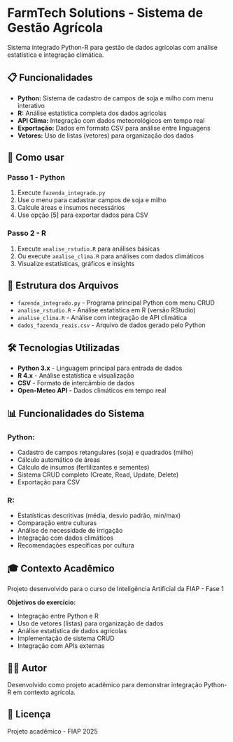 # FarmTech Solutions - Sistema de Gestão Agrícola

Sistema integrado Python-R para gestão de dados agrícolas com análise estatística e integração climática.

## 📋 Funcionalidades

- **Python:** Sistema de cadastro de campos de soja e milho com menu interativo
- **R:** Análise estatística completa dos dados agrícolas  
- **API Clima:** Integração com dados meteorológicos em tempo real
- **Exportação:** Dados em formato CSV para análise entre linguagens
- **Vetores:** Uso de listas (vetores) para organização dos dados

## 🚀 Como usar

### Passo 1 - Python
1. Execute `fazenda_integrado.py`
2. Use o menu para cadastrar campos de soja e milho
3. Calcule áreas e insumos necessários
4. Use opção [5] para exportar dados para CSV

### Passo 2 - R
1. Execute `analise_rstudio.R` para análises básicas
2. Ou execute `analise_clima.R` para análises com dados climáticos
3. Visualize estatísticas, gráficos e insights

## 📁 Estrutura dos Arquivos

- `fazenda_integrado.py` - Programa principal Python com menu CRUD
- `analise_rstudio.R` - Análise estatística em R (versão RStudio)
- `analise_clima.R` - Análise com integração de API climática
- `dados_fazenda_reais.csv` - Arquivo de dados gerado pelo Python

## 🛠️ Tecnologias Utilizadas

- **Python 3.x** - Linguagem principal para entrada de dados
- **R 4.x** - Análise estatística e visualização
- **CSV** - Formato de intercâmbio de dados
- **Open-Meteo API** - Dados climáticos em tempo real

## 📊 Funcionalidades do Sistema

### Python:
- Cadastro de campos retangulares (soja) e quadrados (milho)
- Cálculo automático de áreas
- Cálculo de insumos (fertilizantes e sementes)
- Sistema CRUD completo (Create, Read, Update, Delete)
- Exportação para CSV

### R:
- Estatísticas descritivas (média, desvio padrão, min/max)
- Comparação entre culturas
- Análise de necessidade de irrigação
- Integração com dados climáticos
- Recomendações específicas por cultura

## 🎓 Contexto Acadêmico

Projeto desenvolvido para o curso de Inteligência Artificial da FIAP - Fase 1

**Objetivos do exercício:**
- Integração entre Python e R
- Uso de vetores (listas) para organização de dados
- Análise estatística de dados agrícolas
- Implementação de sistema CRUD
- Integração com APIs externas

## 👨‍💻 Autor

Desenvolvido como projeto acadêmico para demonstrar integração Python-R em contexto agrícola.

## 📝 Licença

Projeto acadêmico - FIAP 2025

